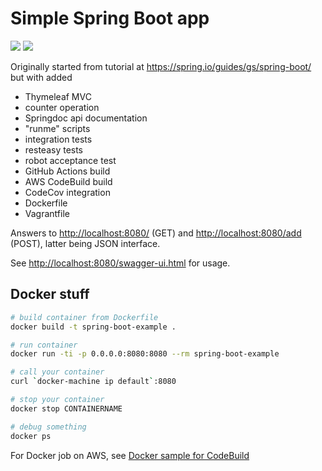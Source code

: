 Simple Spring Boot app
======================

<a href="https://github.com/eis/spring-boot-example/actions/workflows/github-actions-build.yml" title="Build Status"><img src="https://github.com/eis/spring-boot-example/actions/workflows/github-actions-build.yml/badge.svg"></a>
<a href="https://codecov.io/gh/eis/spring-boot-example" title="Coverage Status"><img src="https://codecov.io/gh/eis/spring-boot-example/branch/master/graph/badge.svg?token=6PUI9CYUZR"></a>

Originally started from tutorial at https://spring.io/guides/gs/spring-boot/ but with added
  - Thymeleaf MVC
  - counter operation
  - Springdoc api documentation
  - "runme" scripts
  - integration tests
  - resteasy tests
  - robot acceptance test
  - GitHub Actions build
  - AWS CodeBuild build
  - CodeCov integration
  - Dockerfile
  - Vagrantfile

Answers to [http://localhost:8080/](http://localhost:8080/) (GET) and
[http://localhost:8080/add](http://localhost:8080/add) (POST), latter being
JSON interface.

See [http://localhost:8080/swagger-ui.html](http://localhost:8080/swagger-ui.html) for usage.

Docker stuff
------------

```bash
# build container from Dockerfile
docker build -t spring-boot-example .

# run container
docker run -ti -p 0.0.0.0:8080:8080 --rm spring-boot-example

# call your container
curl `docker-machine ip default`:8080

# stop your container
docker stop CONTAINERNAME

# debug something
docker ps
```

For Docker job on AWS, see [Docker sample for CodeBuild](https://docs.aws.amazon.com/codebuild/latest/userguide/sample-docker.html)
